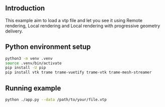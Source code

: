 ## Introduction

This example aim to load a vtp file and let you see it using Remote rendering, Local rendering and Local rendering with progressive geometry delivery.

## Python environment setup

```bash
python3 -m venv .venv
source .venv/bin/activate
pip install -U pip
pip install vtk trame trame-vuetify trame-vtk trame-mesh-streamer
```

## Running example

```bash
python ./app.py --data /path/to/your/file.vtp
```
